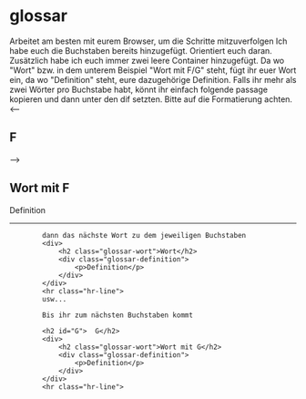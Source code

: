 # glossar
Arbeitet am besten mit eurem Browser, um die Schritte mitzuverfolgen
Ich habe euch die Buchstaben bereits hinzugefügt. Orientiert euch daran. Zusätzlich habe ich euch immer zwei leere Container hinzugefügt. Da wo "Wort" bzw. in dem unterem Beispiel "Wort mit F/G" steht, fügt ihr euer Wort ein, da wo "Definition" steht, eure dazugehörige Definition. 
Falls ihr mehr als zwei Wörter pro Buchstabe habt, könnt ihr einfach folgende passage kopieren und dann unter den dif setzten. Bitte auf die Formatierung achten.
  <--          <h2 id="F">  F</h2> -->
            <div>
                <h2 class="glossar-wort">Wort mit F</h2>
                <div class="glossar-definition">
                    <p>Definition</p>
                </div>
            </div>
            <hr class="hr-line">
            
            dann das nächste Wort zu dem jeweiligen Buchstaben
            <div>
                <h2 class="glossar-wort">Wort</h2>
                <div class="glossar-definition">
                    <p>Definition</p>
                </div>
            </div>
            <hr class="hr-line">
            usw...
            
            Bis ihr zum nächsten Buchstaben kommt 
            
            <h2 id="G">  G</h2>
            <div>
                <h2 class="glossar-wort">Wort mit G</h2>
                <div class="glossar-definition">
                    <p>Definition</p>
                </div>
            </div>
            <hr class="hr-line">
            
